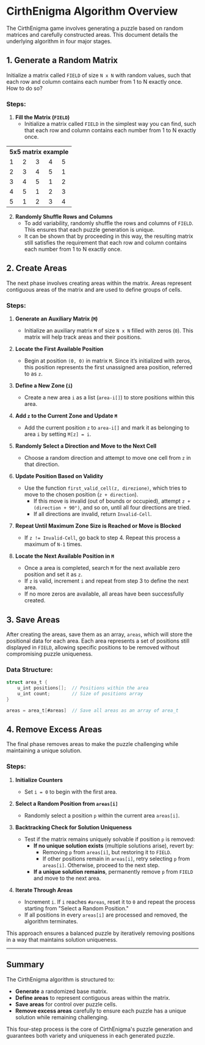 # CirthEnigma Algorithm Overview

The CirthEnigma game involves generating a puzzle based on random matrices and carefully constructed areas. This document details the underlying algorithm in four major stages.

## 1. Generate a Random Matrix

Initialize a matrix called `FIELD` of size `N x N` with random values, such that each row and column contains each number from 1 to N exactly once.\
How to do so?

### Steps:
1. **Fill the Matrix (`FIELD`)**  
   - Initialize a matrix called `FIELD` in the simplest way you can find, such that each row and column contains each number from 1 to N exactly once.

<table>
  <tr>
    <th colspan="5" style="text-align:center;">5x5 matrix example</th>
  </tr>
  <tr>
    <td>1</td>
    <td>2</td>
    <td>3</td>
    <td>4</td>
    <td>5</td>
  </tr>
  <tr>
    <td>2</td>
    <td>3</td>
    <td>4</td>
    <td>5</td>
    <td>1</td>
  </tr>
  <tr>
    <td>3</td>
    <td>4</td>
    <td>5</td>
    <td>1</td>
    <td>2</td>
  </tr>
  <tr>
    <td>4</td>
    <td>5</td>
    <td>1</td>
    <td>2</td>
    <td>3</td>
  </tr>
  <tr>
    <td>5</td>
    <td>1</td>
    <td>2</td>
    <td>3</td>
    <td>4</td>
  </tr>
</table>

2. **Randomly Shuffle Rows and Columns**  
   - To add variability, randomly shuffle the rows and columns of `FIELD`. This ensures that each puzzle generation is unique.
   - It can be shown that by proceeding in this way, the resulting matrix still satisfies the requirement that each row and column contains each number from 1 to N exactly once.

## 2. Create Areas

The next phase involves creating areas within the matrix. Areas represent contiguous areas of the matrix and are used to define groups of cells.

### Steps:
1. **Generate an Auxiliary Matrix (`M`)**  
   - Initialize an auxiliary matrix `M` of size `N x N` filled with zeros (`0`). This matrix will help track areas and their positions.

2. **Locate the First Available Position**  
   - Begin at position `(0, 0)` in matrix `M`. Since it’s initialized with zeros, this position represents the first unassigned area position, referred to as `z`.

3. **Define a New Zone (`i`)**  
   - Create a new area `i` as a list (`area-i[]`) to store positions within this area.

4. **Add `z` to the Current Zone and Update `M`**  
   - Add the current position `z` to `area-i[]` and mark it as belonging to area `i` by setting `M[z] = i`.

5. **Randomly Select a Direction and Move to the Next Cell**  
   - Choose a random direction and attempt to move one cell from `z` in that direction.
   
6. **Update Position Based on Validity**  
   - Use the function `first_valid_cell(z, direzione)`, which tries to move to the chosen position (`z + direction`).  
     - If this move is invalid (out of bounds or occupied), attempt `z + (direction + 90°)`, and so on, until all four directions are tried.
     - If all directions are invalid, return `Invalid-Cell`.

7. **Repeat Until Maximum Zone Size is Reached or Move is Blocked**  
   - If `z != Invalid-Cell`, go back to step 4. Repeat this process a maximum of `N-1` times.

8. **Locate the Next Available Position in `M`**  
   - Once a area is completed, search `M` for the next available zero position and set it as `z`.  
   - If `z` is valid, increment `i` and repeat from step 3 to define the next area.  
   - If no more zeros are available, all areas have been successfully created.

## 3. Save Areas

After creating the areas, save them as an array, `areas`, which will store the positional data for each area. Each area represents a set of positions still displayed in `FIELD`, allowing specific positions to be removed without compromising puzzle uniqueness.

### Data Structure:
```c
struct area_t {
    u_int positions[];  // Positions within the area
    u_int count;        // Size of positions array
} 

areas = area_t[#areas]  // Save all areas as an array of area_t
```

## 4. Remove Excess Areas

The final phase removes areas to make the puzzle challenging while maintaining a unique solution.

### Steps:
1. **Initialize Counters**  
   - Set `i = 0` to begin with the first area.

2. **Select a Random Position from `areas[i]`**  
   - Randomly select a position `p` within the current area `areas[i]`.

3. **Backtracking Check for Solution Uniqueness**  
   - Test if the matrix remains uniquely solvable if position `p` is removed:
     - **If no unique solution exists** (multiple solutions arise), revert by:
       - Removing `p` from `areas[i]`, but restoring it to `FIELD`.
       - If other positions remain in `areas[i]`, retry selecting `p` from `areas[i]`. Otherwise, proceed to the next step.
     - **If a unique solution remains**, permanently remove `p` from `FIELD` and move to the next area.

4. **Iterate Through Areas**  
   - Increment `i`. If `i` reaches `#areas`, reset it to `0` and repeat the process starting from "Select a Random Position."
   - If all positions in every `areas[i]` are processed and removed, the algorithm terminates.

This approach ensures a balanced puzzle by iteratively removing positions in a way that maintains solution uniqueness.

---

## Summary

The CirthEnigma algorithm is structured to:
- **Generate** a randomized base matrix.
- **Define areas** to represent contiguous areas within the matrix.
- **Save areas** for control over puzzle cells.
- **Remove excess areas** carefully to ensure each puzzle has a unique solution while remaining challenging.

This four-step process is the core of CirthEnigma's puzzle generation and guarantees both variety and uniqueness in each generated puzzle.
